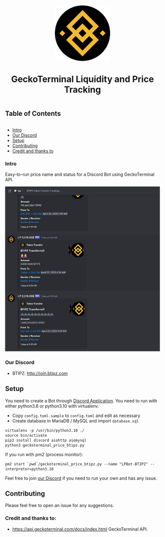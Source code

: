 <p align="center">
  <img width="180" src="./BTIPZ.png" alt="Simple Price Tracking Bot">
  <h1 align="center">GeckoTerminal Liquidity and Price Tracking</h1>
</p>

<!-- Table of Contents -->

<summary><h2 style="display: inline-block">Table of Contents</h2></summary>
<ul>
    <li><a href="#intro">Intro</a></li>
    <li><a href="#our-discord">Our Discord</a></li>
    <li><a href="#setup">Setup</a></li>
    <li><a href="#contributing">Contributing</a></li>
    <li><a href="#credit-and-thanks-to">Credit and thanks to</a></li>
</ul>

### Intro

Easy-to-run price name and status for a Discord Bot using GeckoTerminal API.

![Screenshot](https://github.com/0xBTIPZ/Liqudity-and-Token-Price-Discord/blob/main/images/token_transfer.jpg?raw=true)

### Our Discord

* BTIPZ: <http://join.btipz.com>

## Setup

You need to create a Bot through [Discord Application](https://discord.com/developers/applications). You need to run with either python3.8 or python3.10 with virtualenv.

* Copy `config.toml.sample` to `config.toml` and edit as necessary
* Create database in MariaDB / MySQL and import `database.sql`

```
virtualenv -p /usr/bin/python3.10 ./
source bin/activate
pip3 install discord aiohttp aiomysql
python3 geckoterminal_price_btipz.py
```

If you run with pm2 (process monitor):

```
pm2 start `pwd`/geckoterminal_price_btipz.py --name "LPBot-BTIPZ" --interpreter=python3.10
```

Feel free to join [our Discord](http://join.btipz.com) if you need to run your own and has any issue.

## Contributing

Please feel free to open an issue for any suggestions.

### Credit and thanks to:

* <https://api.geckoterminal.com/docs/index.html> GeckoTerminal API.